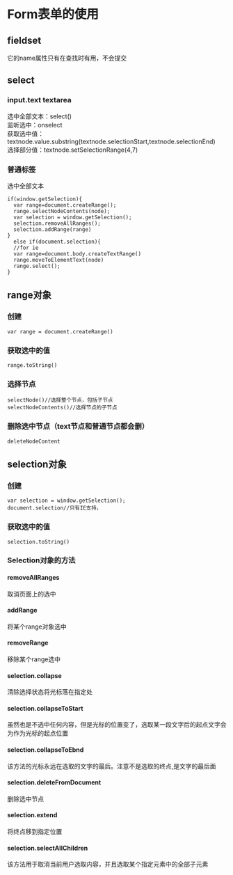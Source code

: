 # Form表单的使用
## fieldset
它的name属性只有在查找时有用，不会提交
## select
### input.text textarea
选中全部文本：select()
<br>
监听选中：onselect
<br>
获取选中值：textnode.value.substring(textnode.selectionStart,textnode.selectionEnd)
<br>
选择部分值：textnode.setSelectionRange(4,7)

### 普通标签
选中全部文本
```
if(window.getSelection){
  var range=document.createRange();
  range.selectNodeContents(node);
  var selection = window.getSelection();
  selection.removeAllRanges();
  selection.addRange(range)            
}
  else if(document.selection){
  //for ie
  var range=document.body.createTextRange()
  range.moveToElementText(node)
  range.select();
}     
```
## range对象
### 创建
```
var range = document.createRange()
```
### 获取选中的值
```
range.toString()
```
### 选择节点
```
selectNode()//选择整个节点，包括子节点
selectNodeContents()//选择节点的子节点
```
### 删除选中节点（text节点和普通节点都会删）
```
deleteNodeContent
```
## selection对象
### 创建
```
var selection = window.getSelection();
document.selection//只有IE支持，
```
### 获取选中的值
```
selection.toString()
```
### Selection对象的方法
#### removeAllRanges
取消页面上的选中
#### addRange
将某个range对象选中
#### removeRange
移除某个range选中
#### selection.collapse
清除选择状态将光标落在指定处
#### selection.collapseToStart
虽然也是不选中任何内容，但是光标的位置变了，选取某一段文字后的起点文字会为作为光标的起点位置
#### selection.collapseToEbnd
该方法的光标永远在选取的文字的最后。注意不是选取的终点,是文字的最后面
#### selection.deleteFromDocument
删除选中节点
#### selection.extend
将终点移到指定位置
#### selection.selectAllChildren 
该方法用于取消当前用户选取内容，并且选取某个指定元素中的全部子元素



